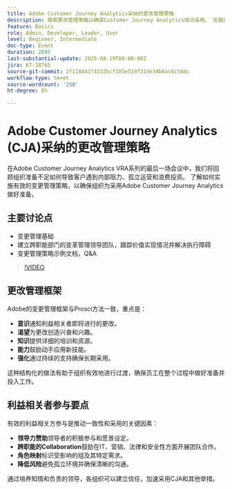 ```yaml
---
title: Adobe Customer Journey Analytics采纳的更改管理策略
description: 探索更改管理策略以确保Customer Journey Analytics成功采用。 克服阻力，组建团队，并有效地跟踪价值的实现。
feature: Basics
role: Admin, Developer, Leader, User
level: Beginner, Intermediate
doc-type: Event
duration: 2695
last-substantial-update: 2025-08-19T00:00:00Z
jira: KT-18765
source-git-commit: 2f118841f4332bcf105e519f31de34b6ac6c58dc
workflow-type: tm+mt
source-wordcount: '250'
ht-degree: 0%

---
```



# Adobe Customer Journey Analytics (CJA)采纳的更改管理策略

在Adobe Customer Journey Analytics VRA系列的最后一场会议中，我们将回顾组织准备不足如何导致客户遇到内部阻力、孤立运营和浪费投资。 了解如何实施有效的变更管理策略，以确保组织为采用Adobe Customer Journey Analytics做好准备。

## 主要讨论点

* 变更管理基础
* 建立跨职能部门的变革管理领导团队，跟踪价值实现情况并解决执行障碍
* 变更管理策略示例文档，Q&amp;A

>[!VIDEO](https://video.tv.adobe.com/v/3470851/?learn=on&enablevpops)

## 更改管理框架

Adobe的变更管理框架与Prosci方法一致，重点是：

* **意识**&#x200B;通知利益相关者即将进行的更改。
* **渴望**&#x200B;为更改创造兴奋和兴趣。
* **知识**&#x200B;提供详细的培训和资源。
* **能力**&#x200B;鼓励动手应用新技能。
* **强化**&#x200B;通过持续的支持确保长期采用。

这种结构化的做法有助于组织有效地进行过渡，确保员工在整个过程中做好准备并投入工作。

## 利益相关者参与要点

有效的利益相关方参与是推动一致性和采用的关键因素：

* **领导力赞助**&#x200B;领导者的积极参与和愿景设定。
* **跨职能的Collaboration**&#x200B;鼓励在IT、营销、法律和安全性方面开展团队合作。
* **角色映射**&#x200B;标识受影响的组及其特定需求。
* **降低风险**&#x200B;避免孤立环境并确保清晰的沟通。

通过培养知情和负责的领导，各组织可以建立信任，加速采用CJA和其他举措。